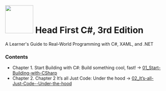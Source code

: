 # <img src="https://github.com/kdchk/booksRead-n-Code/blob/master/z_img_bookcovers/book_cover-Andrew-Troelsen.jpg" height="90"> Head First C#, 3rd Edition
A Learner's Guide to Real-World Programming with C#, XAML, and .NET 

### Contents
 
- Chapter 1. Start Building with C#: Build something cool, fast! → [01_Start-Building-with-CSharp](https://github.com/kdchk/booksRead/tree/master/Andrew-Stellman-Head-First-CSharp/01_Start-Building-with-CSharp)
- Chapter 2. Chapter 2 It’s all Just Code: Under the hood → [02_It’s-all-Just-Code--Under-the-hood](https://github.com/kdchk/booksRead-n-Code/tree/master/Andrew-Stellman-Head-First-CSharp/02_It%E2%80%99s-all-Just-Code--Under-the-hood)